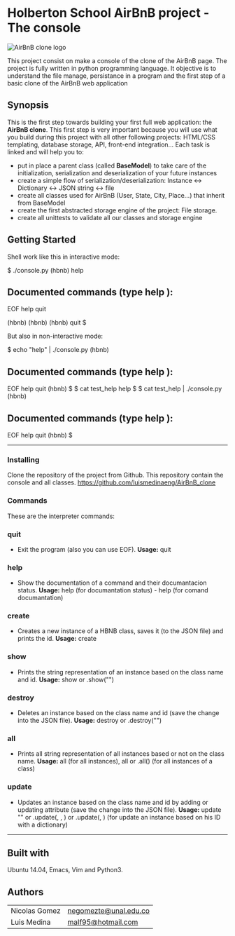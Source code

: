 # Holberton School AirBnB project - The console
![AirBnB clone logo](https://i.blogs.es/360edc/airbnb/450_1000.jpg)

This project consist on make a console of the clone of the AirBnB page.
The project is fully written in python programming language.
It objective is to understand the file manage, persistance in a program and the first step of a basic clone of the AirBnB web application

## Synopsis
This is the first step towards building your first full web application: the **AirBnB clone**. This first step is very important because you will use what you build during this project with all other following projects: HTML/CSS templating, database storage, API, front-end integration…
Each task is linked and will help you to:

* put in place a parent class (called **BaseModel**) to take care of the initialization, serialization and deserialization of your future instances
* create a simple flow of serialization/deserialization: Instance <-> Dictionary <-> JSON string <-> file
* create all classes used for AirBnB (User, State, City, Place…) that inherit from BaseModel
* create the first abstracted storage engine of the project: File storage.
* create all unittests to validate all our classes and storage engine

## Getting Started
Shell work like this in interactive mode:

$ ./console.py
(hbnb) help

Documented commands (type help <topic>):
----------------------------------------
EOF  help  quit

(hbnb)
(hbnb)
(hbnb) quit
$

But also in non-interactive mode:

$ echo "help" | ./console.py
(hbnb)

Documented commands (type help <topic>):
----------------------------------------
EOF  help  quit
(hbnb)
$
$ cat test_help
help
$
$ cat test_help | ./console.py
(hbnb)

Documented commands (type help <topic>):
----------------------------------------
EOF  help  quit
(hbnb)
$

---

### Installing
Clone the repository of the project from Github. This repository contain the console and all classes.
https://github.com/luismedinaeng/AirBnB_clone
### Commands
These are the interpreter commands:

### quit
* Exit the program (also you can use EOF). **Usage:** quit


### help
* Show the documentation of a command and their documantacion status. **Usage:** help (for documantation status) - help <command name> (for comand documantation)


### create
* Creates a new instance of a HBNB class, saves it (to the JSON file) and prints the id. **Usage:** create <class name>


### show
* Prints the string representation of an instance based on the class name and id. **Usage:** show <class name> <instance id> or <class name>.show("<instance id>")


### destroy
* Deletes an instance based on the class name and id (save the change into the JSON file). **Usage:** destroy <class name> <instance id> or <class name>.destroy("<instance id>")


### all
* Prints all string representation of all instances based or not on the class name. **Usage:** all (for all instances), all <class name> or <class name>.all() (for all instances of a class)


### update
* Updates an instance based on the class name and id by adding or updating attribute (save the change into the JSON file). **Usage:** update <class name> <instance id> <attribute name> "<attribute value>" or <class name>.update(<instance id>, <attribute name>, <attribute value>) or <class name>.update(<instance id>, <dictionary representation>) (for update an instance based on his ID with a dictionary)

---
## Built with
Ubuntu 14.04, Emacs, Vim and Python3.

## Authors

|               |                       |
| ---------     | --------              |
| Nicolas Gomez | negomezte@unal.edu.co |
| Luis Medina   | malf95@hotmail.com    |
